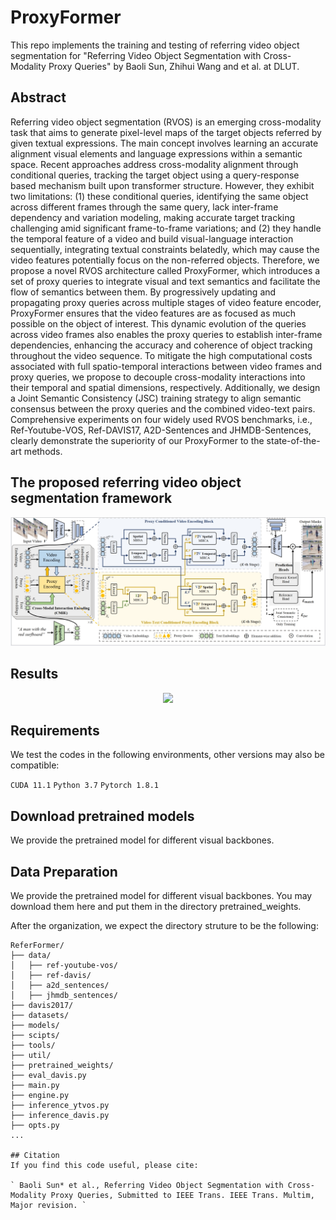# ProxyFormer
This repo implements the training and testing of referring video object segmentation  for "Referring Video Object Segmentation with Cross-Modality Proxy Queries" by Baoli Sun, Zhihui Wang and et al. at DLUT.



## Abstract
Referring video object segmentation (RVOS) is an emerging cross-modality task that aims to generate pixel-level maps of the target objects referred by given textual expressions. The main concept involves learning an accurate alignment visual elements and language expressions within a semantic space. Recent approaches address cross-modality alignment through conditional queries, tracking  the target object using a query-response based mechanism built upon transformer structure. However, they exhibit two limitations: (1) these conditional queries, identifying the same object across different frames through the same query, lack inter-frame dependency and variation modeling, making accurate target tracking challenging amid significant frame-to-frame variations; and (2) they handle the temporal feature of a video and build visual-language interaction sequentially, integrating textual constraints belatedly,  which may cause the video features potentially focus on the non-referred objects. Therefore, we propose a novel RVOS architecture called ProxyFormer, which introduces a set of proxy queries to integrate visual and text semantics and facilitate the flow of semantics between them. By progressively updating and propagating proxy queries across multiple stages of video feature encoder, ProxyFormer ensures that the video features are as focused as much possible on the object of interest. This dynamic evolution of the queries across video frames also enables the proxy queries to establish inter-frame dependencies, enhancing the accuracy and coherence of object tracking throughout the video sequence. To mitigate the high computational costs associated with full spatio-temporal interactions between video frames and proxy queries, we propose to decouple cross-modality interactions into their temporal and spatial dimensions, respectively. 
Additionally, we design a Joint Semantic Consistency (JSC) training strategy to align semantic consensus between the proxy queries and the combined video-text pairs.
Comprehensive experiments on four widely used RVOS benchmarks, i.e., Ref-Youtube-VOS, Ref-DAVIS17, A2D-Sentences and JHMDB-Sentences, clearly demonstrate the superiority of our ProxyFormer to the state-of-the-art methods.


## The proposed referring video object segmentation framework
<p align="center"><img src="net.png" width="800"/></p>

## Results
<p align="center"><img src="result1.jpg" width="800"/></p>



## Requirements
We test the codes in the following environments, other versions may also be compatible:

` CUDA 11.1 `
` Python 3.7 `
` Pytorch 1.8.1 `

## Download pretrained models

We provide the pretrained model for different visual backbones.

## Data Preparation

We provide the pretrained model for different visual backbones. You may download them here and put them in the directory pretrained_weights.

After the organization, we expect the directory struture to be the following:

```
ReferFormer/
├── data/
│   ├── ref-youtube-vos/
│   ├── ref-davis/
│   ├── a2d_sentences/
│   ├── jhmdb_sentences/
├── davis2017/
├── datasets/
├── models/
├── scipts/
├── tools/
├── util/
├── pretrained_weights/
├── eval_davis.py
├── main.py
├── engine.py
├── inference_ytvos.py
├── inference_davis.py
├── opts.py
...

## Citation 
If you find this code useful, please cite:

` Baoli Sun* et al., Referring Video Object Segmentation with Cross-Modality Proxy Queries, Submitted to IEEE Trans. IEEE Trans. Multim, Major revision. `




